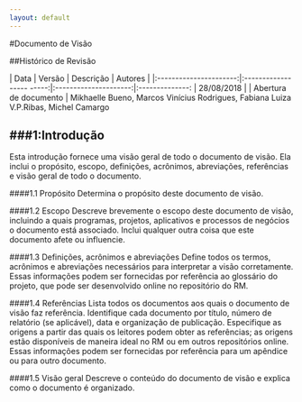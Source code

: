 ```yaml
---
layout: default
---
```


#Documento de Visão

##Histórico de Revisão 

|           Data          |         Versão         |       Descrição   |         Autores   |
|:----------------------:|:------------------ -----:|:---------------------:|:--------------:
| 28/08/2018         |                           | Abertura de documento |  Mikhaelle Bueno, Marcos Vinícius Rodrigues, Fabiana Luiza V.P.Ribas, Michel Camargo

###1:Introdução
-------------------
Esta introdução fornece uma visão geral de todo o documento de visão. Ela inclui o propósito, escopo, definições, acrônimos, abreviações, referências e visão geral de todo o documento.

####1.1 Propósito
Determina o propósito deste documento de visão.

####1.2 Escopo
Descreve brevemente o escopo deste documento de visão, incluindo a quais programas, projetos, aplicativos e processos de negócios o documento está associado. Inclui qualquer outra coisa que este documento afete ou influencie.

####1.3 Definições, acrônimos e abreviações
Define todos os termos, acrônimos e abreviações necessários para interpretar a visão corretamente. Essas informações podem ser fornecidas por referência ao glossário do projeto, que pode ser desenvolvido online no repositório do RM.

####1.4 Referências
Lista todos os documentos aos quais o documento de visão faz referência. Identifique cada documento por título, número de relatório (se aplicável), data e organização de publicação. Especifique as origens a partir das quais os leitores podem obter as referências; as origens estão disponíveis de maneira ideal no RM ou em outros repositórios online. Essas informações podem ser fornecidas por referência para um apêndice ou para outro documento.

####1.5 Visão geral
Descreve o conteúdo do documento de visão e explica como o documento é organizado.
